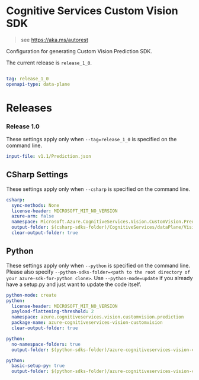 # Cognitive Services Custom Vision SDK

> see https://aka.ms/autorest

Configuration for generating Custom Vision Prediction SDK.

The current release is `release_1_0`.

``` yaml

tag: release_1_0
openapi-type: data-plane
```
# Releases

### Release 1.0
These settings apply only when `--tag=release_1_0` is specified on the command line.

``` yaml $(tag) == 'release_1_0'
input-file: v1.1/Prediction.json
```

## CSharp Settings
These settings apply only when `--csharp` is specified on the command line.
``` yaml $(csharp) 
csharp: 
  sync-methods: None
  license-header: MICROSOFT_MIT_NO_VERSION
  azure-arm: false
  namespace: Microsoft.Azure.CognitiveServices.Vision.CustomVision.Prediction
  output-folder: $(csharp-sdks-folder)/CognitiveServices/dataPlane/Vision/Vision/Generated/CustomVision/Prediction
  clear-output-folder: true
```

## Python

These settings apply only when `--python` is specified on the command line.
Please also specify `--python-sdks-folder=<path to the root directory of your azure-sdk-for-python clone>`.
Use `--python-mode=update` if you already have a setup.py and just want to update the code itself.

``` yaml $(python)
python-mode: create
python:
  license-header: MICROSOFT_MIT_NO_VERSION
  payload-flattening-threshold: 2
  namespace: azure.cognitiveservices.vision.customvision.prediction
  package-name: azure-cognitiveservices-vision-customvision
  clear-output-folder: true
```
``` yaml $(python) && $(python-mode) == 'update'
python:
  no-namespace-folders: true
  output-folder: $(python-sdks-folder)/azure-cognitiveservices-vision-customvision/azure/cognitiveservices/vision/customvision/prediction
```
``` yaml $(python) && $(python-mode) == 'create'
python:
  basic-setup-py: true
  output-folder: $(python-sdks-folder)/azure-cognitiveservices-vision-customvision
```